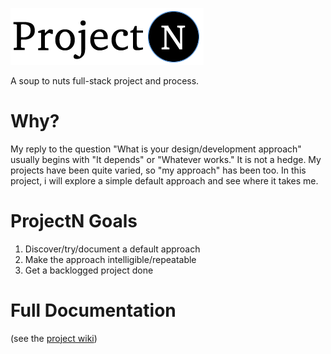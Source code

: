 ![projectN](images/ProjectN.png)

A soup to nuts full-stack project and process.

# Why?
My reply to the question "What is your design/development approach" usually begins with "It depends" or "Whatever works." It is not a hedge. My projects have been quite varied, so "my approach" has been too. In this project, i will explore a simple default approach and see where it takes me. 

# ProjectN Goals
1. Discover/try/document a default approach
2. Make the approach intelligible/repeatable
2. Get a backlogged project done

# Full Documentation
(see the [project wiki](https://github.com/christianbriggs/ProjectN/wiki))